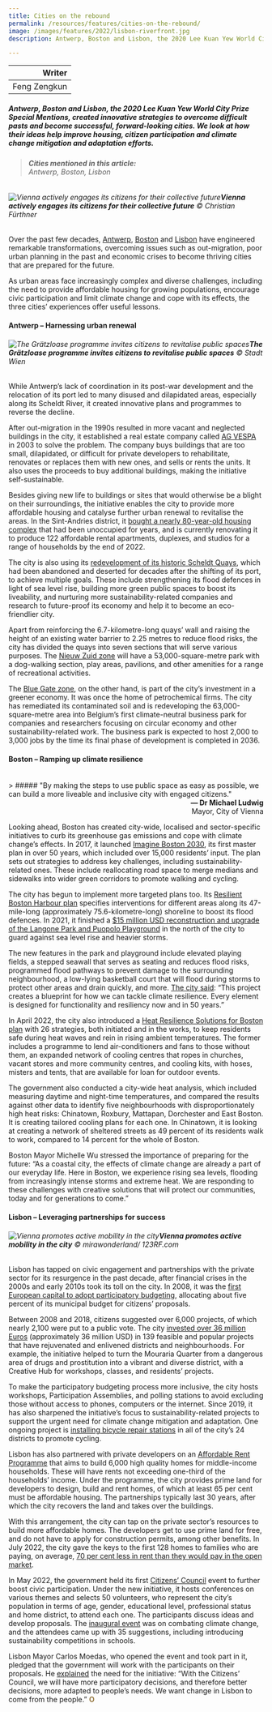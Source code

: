 ```yaml
---
title: Cities on the rebound
permalink: /resources/features/cities-on-the-rebound/
image: /images/features/2022/lisbon-riverfront.jpg
description: Antwerp, Boston and Lisbon, the 2020 Lee Kuan Yew World City Prize Special Mentions, created innovative strategies to overcome difficult pasts and become successful, forward-looking cities. We look at how their ideas help improve housing, citizen participation and climate change mitigation and adaptation efforts. 

---
```


| Writer | 
| ---: |
| Feng Zengkun |

##### Antwerp, Boston and Lisbon, the 2020 Lee Kuan Yew World City Prize Special Mentions, created innovative strategies to overcome difficult pasts and become successful, forward-looking cities. We look at how their ideas help improve housing, citizen participation and climate change mitigation and adaptation efforts. 

> ###### **Cities mentioned in this article:** <br> Antwerp, Boston, Lisbon

###### ![Vienna actively engages its citizens for their collective future](/images/features/2022/shaping-vienna-together.jpg)**Vienna actively engages its citizens for their collective future** © Christian Fürthner

Over the past few decades, [Antwerp](/antwerp), [Boston](/boston) and [Lisbon](/lisbon) have engineered remarkable transformations, overcoming issues such as out-migration, poor urban planning in the past and economic crises to become thriving cities that are prepared for the future.

As urban areas face increasingly complex and diverse challenges, including the need to provide affordable housing for growing populations, encourage civic participation and limit climate change and cope with its effects, the three cities’ experiences offer useful lessons. 

#### **Antwerp – Harnessing urban renewal**

###### ![The Grätzloase programme invites citizens to revitalise public spaces](/images/features/2022/lisbon-riverfront.jpg/)**The Grätzloase programme invites citizens to revitalise public spaces** © Stadt Wien

While Antwerp’s lack of coordination in its post-war development and the relocation of its port led to many disused and dilapidated areas, especially along its Scheldt River, it created innovative plans and programmes to reverse the decline.  

After out-migration in the 1990s resulted in more vacant and neglected buildings in the city, it established a real estate company called [AG VESPA](https://www.agvespa.be/) in 2003 to solve the problem. The company buys buildings that are too small, dilapidated, or difficult for private developers to rehabilitate, renovates or replaces them with new ones, and sells or rents the units. It also uses the proceeds to buy additional buildings, making the initiative self-sustainable. 

Besides giving new life to buildings or sites that would otherwise be a blight on their surroundings, the initiative enables the city to provide more affordable housing and catalyse further urban renewal to revitalise the areas. In the Sint-Andries district, it [bought a nearly 80-year-old housing complex](https://www.agvespa.be/projecten/fierensblokken#over) that had been unoccupied for years, and is currently renovating it to produce 122 affordable rental apartments, duplexes, and studios for a range of households by the end of 2022. 

The city is also using its [redevelopment of its historic Scheldt Quays](https://www.sigmaplan.be/en/projects/the-scheldt-quays-in-antwerp/), which had been abandoned and deserted for decades after the shifting of its port, to achieve multiple goals. These include strengthening its flood defences in light of sea level rise, building more green public spaces to boost its liveability, and nurturing more sustainability-related companies and research to future-proof its economy and help it to become an eco-friendlier city.  

Apart from reinforcing the 6.7-kilometre-long quays’ wall and raising the height of an existing water barrier to 2.25 metres to reduce flood risks, the city has divided the quays into seven sections that will serve various purposes. The [Nieuw Zuid zone](https://www.agvespa.be/projecten/nieuw-zuid#over) will have a 53,000-square-metre park with a dog-walking section, play areas, pavilions, and other amenities for a range of recreational activities. 

The [Blue Gate zone](https://www.bluegateantwerp.eu/hp-rewrite/494344643a9b1d855ab9a77721318b02), on the other hand, is part of the city’s investment in a greener economy. It was once the home of petrochemical firms. The city has remediated its contaminated soil and is redeveloping the 63,000-square-metre area into Belgium’s first climate-neutral business park for companies and researchers focusing on circular economy and other sustainability-related work. The business park is expected to host 2,000 to 3,000 jobs by the time its final phase of development is completed in 2036.

#### **Boston – Ramping up climate resilience**

<br>
> ##### "By making the steps to use public space as easy as possible, we can build a more liveable and inclusive city with engaged citizens."

<div align="right"><b>— Dr Michael Ludwig</b> <br> Mayor, City of Vienna</div>

Looking ahead, Boston has created city-wide, localised and sector-specific initiatives to curb its greenhouse gas emissions and cope with climate change’s effects. In 2017, it launched [Imagine Boston 2030](https://www.boston.gov/civic-engagement/imagine-boston-2030), its first master plan in over 50 years, which included over 15,000 residents’ input. The plan sets out strategies to address key challenges, including sustainability-related ones. These include reallocating road space to merge medians and sidewalks into wider green corridors to promote walking and cycling. 

The city has begun to implement more targeted plans too. Its [Resilient Boston Harbour plan](https://www.boston.gov/environment-and-energy/resilient-boston-harbor) specifies interventions for different areas along its 47-mile-long (approximately 75.6-kilometre-long) shoreline to boost its flood defences. In 2021, it finished a [$15 million USD reconstruction and upgrade of the Langone Park and Puopolo Playground](https://www.boston.gov/news/now-open-langone-park-and-puopolo-playground-north-end) in the north of the city to guard against sea level rise and heavier storms. 

The new features in the park and playground include elevated playing fields, a stepped seawall that serves as seating and reduces flood risks, programmed flood pathways to prevent damage to the surrounding neighbourhood, a low-lying basketball court that will flood during storms to protect other areas and drain quickly, and more. [The city said](https://www.boston.gov/news/langone-parkpuopolo-playground-project-wins-2021-green-steps-award): “This project creates a blueprint for how we can tackle climate resilience. Every element is designed for functionality and resiliency now and in 50 years.” 

In April 2022, the city also introduced a [Heat Resilience Solutions for Boston plan](https://www.boston.gov/environment-and-energy/heat-resilience-solutions-boston) with 26 strategies, both initiated and in the works, to keep residents safe during heat waves and rein in rising ambient temperatures. The former includes a programme to lend air-conditioners and fans to those without them, an expanded network of cooling centres that ropes in churches, vacant stores and more community centres, and cooling kits, with hoses, misters and tents, that are available for loan for outdoor events.

The government also conducted a city-wide heat analysis, which included measuring daytime and night-time temperatures, and compared the results against other data to identify five neighbourhoods with disproportionately high heat risks: Chinatown, Roxbury, Mattapan, Dorchester and East Boston. It is creating tailored cooling plans for each one. In Chinatown, it is looking at creating a network of sheltered streets as 49 percent of its residents walk to work, compared to 14 percent for the whole of Boston. 

Boston Mayor Michelle Wu stressed the importance of preparing for the future: “As a coastal city, the effects of climate change are already a part of our everyday life. Here in Boston, we experience rising sea levels, flooding from increasingly intense storms and extreme heat. We are responding to these challenges with creative solutions that will protect our communities, today and for generations to come.” 

#### **Lisbon – Leveraging partnerships for success**

###### ![Vienna promotes active mobility in the city](/images/features/2022/active-mobility.jpg/)**Vienna promotes active mobility in the city** © mirawonderland/ 123RF.com

Lisbon has tapped on civic engagement and partnerships with the private sector for its resurgence in the past decade, after financial crises in the 2000s and early 2010s took its toll on the city. In 2008, it was the [first European capital to adopt participatory budgeting](https://www.centreforpublicimpact.org/case-study/green-participatory-budgeting-lisbon-portugal), allocating about five percent of its municipal budget for citizens’ proposals. 

Between 2008 and 2018, citizens suggested over 6,000 projects, of which nearly 2,100 were put to a public vote. The city [invested over 36 million Euros](https://www.mdpi.com/2071-1050/13/15/8243/htm) (approximately 36 million USD) in 139 feasible and popular projects that have rejuvenated and enlivened districts and neighbourhoods. For example, the initiative helped to turn the Mouraria Quarter from a dangerous area of drugs and prostitution into a vibrant and diverse district, with a Creative Hub for workshops, classes, and residents’ projects. 

To make the participatory budgeting process more inclusive, the city hosts workshops, Participation Assemblies, and polling stations to avoid excluding those without access to phones, computers or the internet. Since 2019, it has also sharpened the initiative’s focus to sustainability-related projects to support the urgent need for climate change mitigation and adaptation. One ongoing project is [installing bicycle repair stations](https://op.lisboaparticipa.pt/projetos/6088dfbd18d09100a9616e1f) in all of the city’s 24 districts to promote cycling.

Lisbon has also partnered with private developers on an [Affordable Rent Programme](http://www.lisboarendaacessivel.pt/en/business-model.html) that aims to build 6,000 high quality homes for middle-income households. These will have rents not exceeding one-third of the households’ income. Under the programme, the city provides prime land for developers to design, build and rent homes, of which at least 65 per cent must be affordable housing. The partnerships typically last 30 years, after which the city recovers the land and takes over the buildings.

With this arrangement, the city can tap on the private sector’s resources to build more affordable homes. The developers get to use prime land for free, and do not have to apply for construction permits, among other benefits. In July 2022, the city gave the keys to the first 128 homes to families who are paying, on average, [70 per cent less in rent than they would pay in the open market](https://www.idealista.pt/news/imobiliario/habitacao/2022/07/26/53302-arrendamento-acessivel-foram-entregues-128-casas-em-lisboa). 

In May 2022, the government held its first [Citizens’ Council](https://cidadania.lisboa.pt/participacao/conselho-de-cidadaos) event to further boost civic participation. Under the new initiative, it hosts conferences on various themes and selects 50 volunteers, who represent the city’s population in terms of age, gender, educational level, professional status and home district, to attend each one. The participants discuss ideas and develop proposals. The [inaugural event](https://www.publico.pt/2022/05/16/local/noticia/conselho-cidadaos-lisboa-quer-reduzir-80-entrada-carros-ate-2048-fim-casas-devolutas-2006331) was on combating climate change, and the attendees came up with 35 suggestions, including introducing sustainability competitions in schools. 

Lisbon Mayor Carlos Moedas, who opened the event and took part in it, pledged that the government will work with the participants on their proposals. He [explained](https://www.dn.pt/local/conselho-de-cidadaos-estreia-se-em-maio-com-discussao-sobre-as-alteracoes-climaticas--14771158.html) the need for the initiative: “With the Citizens’ Council, we will have more participatory decisions, and therefore better decisions, more adapted to people’s needs. We want change in Lisbon to come from the people.” <b><font color="#967942">O</font></b>
